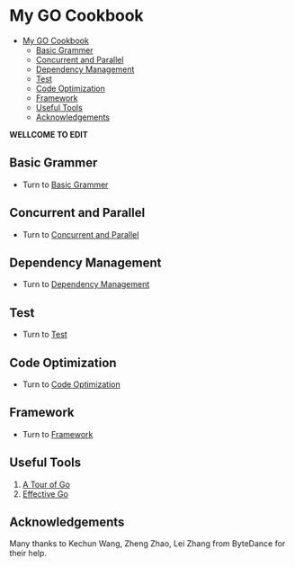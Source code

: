 # My GO Cookbook

- [My GO Cookbook](#my-go-cookbook)
  - [Basic Grammer](#basic-grammer)
  - [Concurrent and Parallel](#concurrent-and-parallel)
  - [Dependency Management](#dependency-management)
  - [Test](#test)
  - [Code Optimization](#code-optimization)
  - [Framework](#framework)
  - [Useful Tools](#useful-tools)
  - [Acknowledgements](#acknowledgements)

**WELLCOME TO EDIT**

## Basic Grammer

- Turn to [Basic Grammer](/grammer/)

## Concurrent and Parallel

- Turn to [Concurrent and Parallel](/concurrent_parallel/)

## Dependency Management

- Turn to [Dependency Management](/dependency_management/)

## Test

- Turn to [Test](/test/)

## Code Optimization

- Turn to [Code Optimization](/optimization/)

## Framework

- Turn to [Framework](/framework/)

## Useful Tools

1. [A Tour of Go](https://go.dev/tour/welcome)
2. [Effective Go](https://go.dev/doc/effective_go)

## Acknowledgements

Many thanks to Kechun Wang, Zheng Zhao, Lei Zhang from ByteDance for their help.
